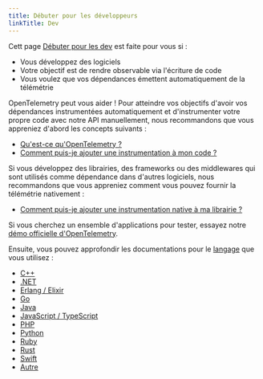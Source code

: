 ```yaml
---
title: Débuter pour les développeurs
linkTitle: Dev
---
```


Cett page [Débuter pour les dev](..) est faite pour vous si :

- Vous développez des logiciels
- Votre objectif est de rendre observable via l'écriture de code
- Vous voulez que vos dépendances émettent automatiquement de la télémétrie

OpenTelemetry peut vous aider ! Pour atteindre vos objectifs d'avoir vos dépendances
instrumentées automatiquement et d'instrumenter votre propre code avec notre API
manuellement, nous recommandons que vous appreniez d'abord les concepts suivants :

- [Qu'est-ce qu'OpenTelemetry ?](../../what-is-opentelemetry/)
- [Comment puis-je ajouter une instrumentation à mon code ?](../../concepts/instrumentation/code-based/)

Si vous développez des librairies, des frameworks ou des middlewares qui sont utilisés comme dépendance
dans d'autres logiciels, nous recommandons que vous appreniez comment vous pouvez fournir la télémétrie
nativement :

- [Comment puis-je ajouter une instrumentation native à ma librairie ?](../../concepts/instrumentation/libraries/)

Si vous cherchez un ensemble d'applications pour tester, essayez
notre [démo officielle d'OpenTelemetry](/ecosystem/demo/).

Ensuite, vous pouvez approfondir les documentations pour le
[langage](../../languages/) que vous utilisez :

- [C++](../../languages/cpp/)
- [.NET](../../languages/dotnet/)
- [Erlang / Elixir](../../languages/erlang/)
- [Go](../../languages/go/)
- [Java](../../languages/java/)
- [JavaScript / TypeScript](../../languages/js/)
- [PHP](../../languages/php/)
- [Python](../../languages/python/)
- [Ruby](../../languages/ruby/)
- [Rust](../../languages/rust/)
- [Swift](../../languages/swift/)
- [Autre](../../languages/other/)
